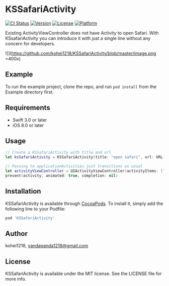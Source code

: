 # KSSafariActivity

[![CI Status](https://img.shields.io/travis/kohei1218/KSSafariActivity.svg?style=flat)](https://travis-ci.org/kohei1218/KSSafariActivity)
[![Version](https://img.shields.io/cocoapods/v/KSSafariActivity.svg?style=flat)](https://cocoapods.org/pods/KSSafariActivity)
[![License](https://img.shields.io/cocoapods/l/KSSafariActivity.svg?style=flat)](https://cocoapods.org/pods/KSSafariActivity)
[![Platform](https://img.shields.io/cocoapods/p/KSSafariActivity.svg?style=flat)](https://cocoapods.org/pods/KSSafariActivity)

Existing ActivityViewController does not have Activity to open Safari. With KSsafariActivity you can introduce it with just a single line without any concern for developers.

![](https://github.com/kohei1218/KSSafariActivity/blob/master/image.png =400x)

## Example

To run the example project, clone the repo, and run `pod install` from the Example directory first.

## Requirements
- Swift 3.0 or later
- iOS 8.0 or later

## Usage
```swift
// Create a KSSafariActivity with title and url
let ksSafariActivity = KSSafariActivity(title: "open safari", url: URL(string: "https://yourUrl"))

// Passing to applicationActivities just transitions as usual
let activityViewController = UIActivityViewController(activityItems: [""], applicationActivities: [ksSafariActivity])
present(activity, animated: true, completion: nil)
```

## Installation

KSSafariActivity is available through [CocoaPods](https://cocoapods.org). To install
it, simply add the following line to your Podfile:

```ruby
pod 'KSSafariActivity'
```

## Author

kohei1218, yandapanda1218@gmail.com

## License

KSSafariActivity is available under the MIT license. See the LICENSE file for more info.
